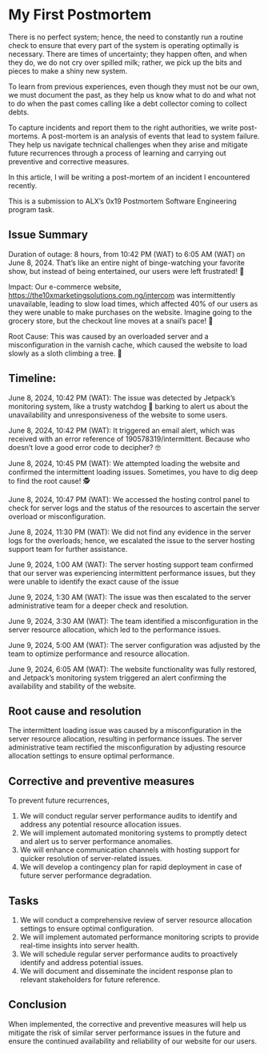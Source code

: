 # My First Postmortem

There is no perfect system; hence, the need to constantly run a routine check to ensure that every part of the system is operating optimally is necessary. There are times of uncertainty; they happen often, and when they do, we do not cry over spilled milk; rather, we pick up the bits and pieces to make a shiny new system.

To learn from previous experiences, even though they must not be our own, we must document the past, as they help us know what to do and what not to do when the past comes calling like a debt collector coming to collect debts.

To capture incidents and report them to the right authorities, we write post-mortems. A post-mortem is an analysis of events that lead to system failure. They help us navigate technical challenges when they arise and mitigate future recurrences through a process of learning and carrying out preventive and corrective measures.

In this article, I will be writing a post-mortem of an incident I encountered recently.

This is a submission to ALX’s 0x19 Postmortem Software Engineering program task.


## Issue Summary

Duration of outage: 8 hours, from 10:42 PM (WAT) to 6:05 AM (WAT) on June 8, 2024. That’s like an entire night of binge-watching your favorite show, but instead of being entertained, our users were left frustrated! 🤯

Impact: Our e-commerce website, https://the10xmarketingsolutions.com.ng/intercom was intermittently unavailable, leading to slow load times, which affected 40% of our users as they were unable to make purchases on the website. Imagine going to the grocery store, but the checkout line moves at a snail’s pace! 🐢

Root Cause: This was caused by an overloaded server and a misconfiguration in the varnish cache, which caused the website to load slowly as a sloth climbing a tree. 🦥

## Timeline:

June 8, 2024, 10:42 PM (WAT): The issue was detected by Jetpack’s monitoring system, like a trusty watchdog 🐶 barking to alert us about the unavailability and unresponsiveness of the website to some users.

June 8, 2024, 10:42 PM (WAT): It triggered an email alert, which was received with an error reference of 190578319/intermittent. Because who doesn’t love a good error code to decipher? 🤓

June 8, 2024, 10:45 PM (WAT): We attempted loading the website and confirmed the intermittent loading issues. Sometimes, you have to dig deep to find the root cause! 🕵️

June 8, 2024, 10:47 PM (WAT): We accessed the hosting control panel to check for server logs and the status of the resources to ascertain the server overload or misconfiguration.

June 8, 2024, 11:30 PM (WAT): We did not find any evidence in the server logs for the overloads; hence, we escalated the issue to the server hosting support team for further assistance.

June 9, 2024, 1:00 AM (WAT): The server hosting support team confirmed that our server was experiencing intermittent performance issues, but they were unable to identify the exact cause of the issue

June 9, 2024, 1:30 AM (WAT): The issue was then escalated to the server administrative team for a deeper check and resolution.

June 9, 2024, 3:30 AM (WAT): The team identified a misconfiguration in the server resource allocation, which led to the performance issues.

June 9, 2024, 5:00 AM (WAT): The server configuration was adjusted by the team to optimize performance and resource allocation.

June 9, 2024, 6:05 AM (WAT): The website functionality was fully restored, and Jetpack’s monitoring system triggered an alert confirming the availability and stability of the website.

## Root cause and resolution

The intermittent loading issue was caused by a misconfiguration in the server resource allocation, resulting in performance issues. The server administrative team rectified the misconfiguration by adjusting resource allocation settings to ensure optimal performance.

## Corrective and preventive measures

To prevent future recurrences,

1. We will conduct regular server performance audits to identify and address any potential resource allocation issues.
2. We will implement automated monitoring systems to promptly detect and alert us to server performance anomalies.
3. We will enhance communication channels with hosting support for quicker resolution of server-related issues.
4. We will develop a contingency plan for rapid deployment in case of future server performance degradation.

## Tasks

1. We will conduct a comprehensive review of server resource allocation settings to ensure optimal configuration.
2. We will implement automated performance monitoring scripts to provide real-time insights into server health.
3. We will schedule regular server performance audits to proactively identify and address potential issues.
4. We will document and disseminate the incident response plan to relevant stakeholders for future reference.

## Conclusion

When implemented, the corrective and preventive measures will help us mitigate the risk of similar server performance issues in the future and ensure the continued availability and reliability of our website for our users.
